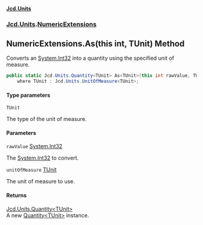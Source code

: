 #### [Jcd.Units](index.md 'index')
### [Jcd.Units](Jcd.Units.md 'Jcd.Units').[NumericExtensions](Jcd.Units.NumericExtensions.md 'Jcd.Units.NumericExtensions')

## NumericExtensions.As<TUnit>(this int, TUnit) Method

Converts an [System.Int32](https://docs.microsoft.com/en-us/dotnet/api/System.Int32 'System.Int32') into a quantity using the specified unit of measure.

```csharp
public static Jcd.Units.Quantity<TUnit> As<TUnit>(this int rawValue, TUnit unitOfMeasure)
    where TUnit : Jcd.Units.UnitOfMeasure<TUnit>;
```
#### Type parameters

<a name='Jcd.Units.NumericExtensions.As_TUnit_(thisint,TUnit).TUnit'></a>

`TUnit`

The type of the unit of measure.
#### Parameters

<a name='Jcd.Units.NumericExtensions.As_TUnit_(thisint,TUnit).rawValue'></a>

`rawValue` [System.Int32](https://docs.microsoft.com/en-us/dotnet/api/System.Int32 'System.Int32')

The [System.Int32](https://docs.microsoft.com/en-us/dotnet/api/System.Int32 'System.Int32') to convert.

<a name='Jcd.Units.NumericExtensions.As_TUnit_(thisint,TUnit).unitOfMeasure'></a>

`unitOfMeasure` [TUnit](Jcd.Units.NumericExtensions.As_TUnit_(thisint,TUnit).md#Jcd.Units.NumericExtensions.As_TUnit_(thisint,TUnit).TUnit 'Jcd.Units.NumericExtensions.As<TUnit>(this int, TUnit).TUnit')

The unit of measure to use.

#### Returns
[Jcd.Units.Quantity&lt;](Jcd.Units.Quantity_TUnit_.md 'Jcd.Units.Quantity<TUnit>')[TUnit](Jcd.Units.NumericExtensions.As_TUnit_(thisint,TUnit).md#Jcd.Units.NumericExtensions.As_TUnit_(thisint,TUnit).TUnit 'Jcd.Units.NumericExtensions.As<TUnit>(this int, TUnit).TUnit')[&gt;](Jcd.Units.Quantity_TUnit_.md 'Jcd.Units.Quantity<TUnit>')  
A new [Quantity&lt;TUnit&gt;](Jcd.Units.Quantity_TUnit_.md 'Jcd.Units.Quantity<TUnit>') instance.